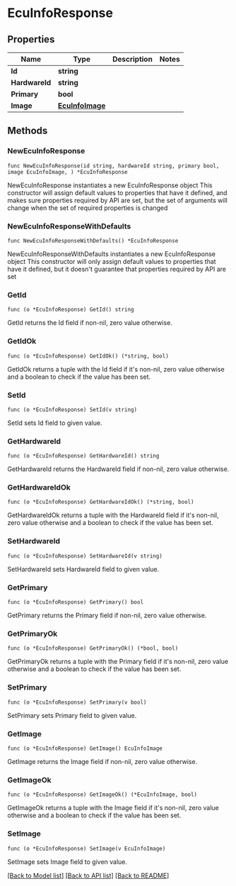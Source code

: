 # EcuInfoResponse

## Properties

Name | Type | Description | Notes
------------ | ------------- | ------------- | -------------
**Id** | **string** |  | 
**HardwareId** | **string** |  | 
**Primary** | **bool** |  | 
**Image** | [**EcuInfoImage**](EcuInfoImage.md) |  | 

## Methods

### NewEcuInfoResponse

`func NewEcuInfoResponse(id string, hardwareId string, primary bool, image EcuInfoImage, ) *EcuInfoResponse`

NewEcuInfoResponse instantiates a new EcuInfoResponse object
This constructor will assign default values to properties that have it defined,
and makes sure properties required by API are set, but the set of arguments
will change when the set of required properties is changed

### NewEcuInfoResponseWithDefaults

`func NewEcuInfoResponseWithDefaults() *EcuInfoResponse`

NewEcuInfoResponseWithDefaults instantiates a new EcuInfoResponse object
This constructor will only assign default values to properties that have it defined,
but it doesn't guarantee that properties required by API are set

### GetId

`func (o *EcuInfoResponse) GetId() string`

GetId returns the Id field if non-nil, zero value otherwise.

### GetIdOk

`func (o *EcuInfoResponse) GetIdOk() (*string, bool)`

GetIdOk returns a tuple with the Id field if it's non-nil, zero value otherwise
and a boolean to check if the value has been set.

### SetId

`func (o *EcuInfoResponse) SetId(v string)`

SetId sets Id field to given value.


### GetHardwareId

`func (o *EcuInfoResponse) GetHardwareId() string`

GetHardwareId returns the HardwareId field if non-nil, zero value otherwise.

### GetHardwareIdOk

`func (o *EcuInfoResponse) GetHardwareIdOk() (*string, bool)`

GetHardwareIdOk returns a tuple with the HardwareId field if it's non-nil, zero value otherwise
and a boolean to check if the value has been set.

### SetHardwareId

`func (o *EcuInfoResponse) SetHardwareId(v string)`

SetHardwareId sets HardwareId field to given value.


### GetPrimary

`func (o *EcuInfoResponse) GetPrimary() bool`

GetPrimary returns the Primary field if non-nil, zero value otherwise.

### GetPrimaryOk

`func (o *EcuInfoResponse) GetPrimaryOk() (*bool, bool)`

GetPrimaryOk returns a tuple with the Primary field if it's non-nil, zero value otherwise
and a boolean to check if the value has been set.

### SetPrimary

`func (o *EcuInfoResponse) SetPrimary(v bool)`

SetPrimary sets Primary field to given value.


### GetImage

`func (o *EcuInfoResponse) GetImage() EcuInfoImage`

GetImage returns the Image field if non-nil, zero value otherwise.

### GetImageOk

`func (o *EcuInfoResponse) GetImageOk() (*EcuInfoImage, bool)`

GetImageOk returns a tuple with the Image field if it's non-nil, zero value otherwise
and a boolean to check if the value has been set.

### SetImage

`func (o *EcuInfoResponse) SetImage(v EcuInfoImage)`

SetImage sets Image field to given value.



[[Back to Model list]](../README.md#documentation-for-models) [[Back to API list]](../README.md#documentation-for-api-endpoints) [[Back to README]](../README.md)


